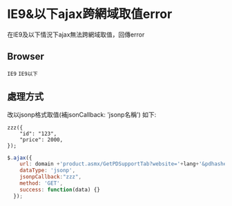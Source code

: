 # IE9&以下ajax跨網域取值error
在IE9及以下情況下ajax無法跨網域取值，回傳error

## Browser
`IE9` `IE9以下`

## 處理方式
改以jsonp格式取值(補jsonCallback: 'jsonp名稱')
如下:
```jsonp
zzz({
    "id": "123",
    "price": 2000,
});
```
```js
$.ajax({
    url: domain +'product.asmx/GetPDSupportTab?website='+lang+'&pdhashedid='+pdhashedid,
    dataType: 'jsonp',
    jsonpCallback:"zzz", 
    method: 'GET',
    success: function(data) {}
  });
```
